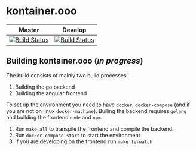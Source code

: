 # kontainer.ooo

|Master|Develop|
|---|---|
|[![Build Status](https://travis-ci.org/kontainerooo/kontainer.ooo.svg?branch=master)](https://travis-ci.org/kontainerooo/kontainer.ooo)|[![Build Status](https://travis-ci.org/kontainerooo/kontainer.ooo.svg?branch=develop)](https://travis-ci.org/kontainerooo/kontainer.ooo)|

## Building kontainer.ooo (*in progress*)
The build consists of mainly two build processes.

1. Building the go backend
1. Building the angular frontend

To set up the environment you need to have `docker`, `docker-compose` (and if you are not on linux `docker-machine`). Builing the backend requires `golang` and building the frontend `node` and `npm`.

1. Run `make all` to transpile the frontend and compile the backend.
1. Run `docker-compose start` to start the environment
1. If you are developing on the frontend run `make fe-watch`
